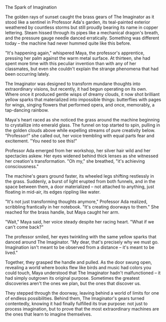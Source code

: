 The Spark of Imagination

The golden rays of sunset caught the brass gears of The Imaginator as it stood like a sentinel in Professor Ada's garden, its teal-painted exterior weathered by countless storms but still proudly bearing its name in copper lettering. Steam hissed through its pipes like a mechanical dragon's breath, and the pressure gauge needle danced erratically. Something was different today – the machine had never hummed quite like this before.

"It's happening again," whispered Maya, the professor's apprentice, pressing her palm against the warm metal surface. At thirteen, she had spent more time with this peculiar invention than with any of her classmates, but even she couldn't explain the strange phenomena that had been occurring lately.

The Imaginator was designed to transform mundane thoughts into extraordinary visions, but recently, it had begun operating on its own. Where once it produced gentle wisps of dreamy clouds, it now shot brilliant yellow sparks that materialized into impossible things: butterflies with pages for wings, singing flowers that performed opera, and once, memorably, a tap-dancing rainbow.

Maya's heart raced as she noticed the grass around the machine beginning to crystallize into emerald glass. The funnel on top started to spin, pulling in the golden clouds above while expelling streams of pure creativity below. "Professor!" she called out, her voice trembling with equal parts fear and excitement. "You need to see this!"

Professor Ada emerged from her workshop, her silver hair wild and her spectacles askew. Her eyes widened behind thick lenses as she witnessed her creation's transformation. "Oh my," she breathed, "it's achieving consciousness."

The machine's gears ground faster, its wheeled legs shifting restlessly in the grass. Suddenly, a burst of light erupted from both funnels, and in the space between them, a door materialized – not attached to anything, just floating in mid-air, its edges rippling like water.

"It's not just transforming thoughts anymore," Professor Ada realized, scribbling frantically in her notebook. "It's creating doorways to them." She reached for the brass handle, but Maya caught her arm.

"Wait," Maya said, her voice steady despite her racing heart. "What if we can't come back?"

The professor smiled, her eyes twinkling with the same yellow sparks that danced around The Imaginator. "My dear, that's precisely why we must go. Imagination isn't meant to be observed from a distance – it's meant to be lived."

Together, they grasped the handle and pulled. As the door swung open, revealing a world where books flew like birds and music had colors you could touch, Maya understood that The Imaginator hadn't malfunctioned – it had simply outgrown its original purpose. Sometimes the greatest discoveries aren't the ones we plan, but the ones that discover us.

They stepped through the doorway, leaving behind a world of limits for one of endless possibilities. Behind them, The Imaginator's gears turned contentedly, knowing it had finally fulfilled its true purpose: not just to process imagination, but to prove that the most extraordinary machines are the ones that learn to imagine themselves.
